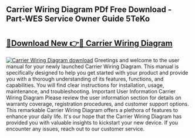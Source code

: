 ## Carrier Wiring Diagram PDf Free Download - Part-WES Service Owner Guide 5TeKo

# <h2><a href="http://dfi0hdq.blite.top/?on=Carrier+Wiring+Diagram">🔗Download New 👉🔴 Carrier Wiring Diagram</a></h2>

[![Carrier Wiring Diagram download](https://i.imgur.com/lujVjoI.png)](http://dfi0hdq.blite.top/?on=Carrier+Wiring+Diagram)
Greetings and welcome to the user manual for your newly launched Carrier Wiring Diagram. This manual is specifically designed to help you get started with your product and provide you with a thorough understanding of its features, functions, and capabilities. You will find clear instructions for installation, usage, maintenance, and troubleshooting. Important User Information Carrier Wiring Diagram Please review the user information section for details on warranty coverage, registration procedures, and customer support options. This remarkable Carrier Wiring Diagram offers a plethora of features to enhance your daily life. It's our hope that the Carrier Wiring Diagram has provided you with valuable insights to kickstart your new device. If you encounter any issues, reach out to our customer service.
